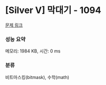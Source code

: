 # [Silver V] 막대기 - 1094 

[문제 링크](https://www.acmicpc.net/problem/1094) 

### 성능 요약

메모리: 1984 KB, 시간: 0 ms

### 분류

비트마스킹(bitmask), 수학(math)

